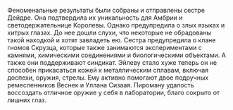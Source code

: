 Феноменальные результаты были собраны и отправлены сестре Дейдре. Она подтвердила их уникальность для Амбрии и светодержательнице Королевы. Однако предупредила о злых языках и хитрых глазах. До нее дошли слухи, что некоторые не обрадованы такой находкой и хотят завладеть ею. Сестра предупредила о клане гномов Скрузца, которые также занимаются экспериментами с камнями, химическими соединениями и биологическими объектами. А также они поддерживают синдикат.
Эйлеву стало хуже теперь он не способен прикасаться кожей к металлическим сплавам, включая доспехи, оружия, стрелы. Ему активно помогают двое подручных ремесленников Веснек и Уллана Сизаая. Пироману удалость воссоздать отличное оружие у себя в лаборатории, благо сокрыто от лишних глаз.